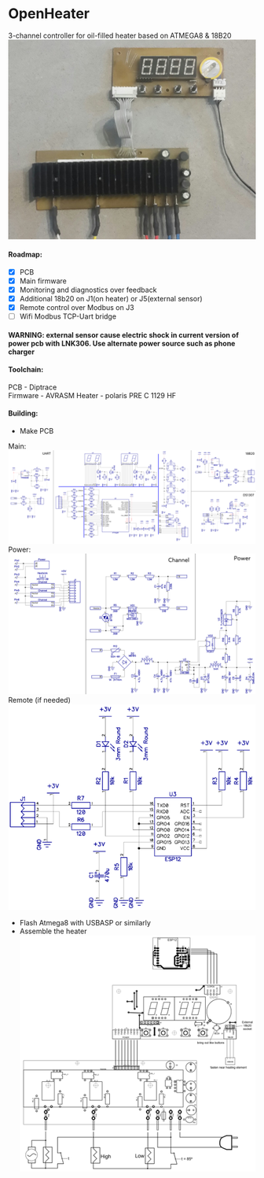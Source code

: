 # OpenHeater
3-channel controller for oil-filled heater based on ATMEGA8 & 18B20
![Photo](/Docs/E.png)

#### Roadmap:
- [x] PCB
- [x] Main firmware
- [x] Monitoring and diagnostics over feedback
- [x] Additional 18b20 оn J1(on heater) or J5(external sensor)
- [x] Remote control over Modbus on J3
- [ ] Wifi Modbus TCP-Uart bridge
#### WARNING: external sensor cause electric shock in current version of power pcb with LNK306. Use alternate power source such as phone charger

#### Toolchain:
PCB - Diptrace  
Firmware - AVRASM
Heater - polaris PRE C 1129 HF

#### Building:
- Make PCB

Main:
![Main](/Docs/Schemas/Main.png)
Power:
![Power](/Docs/Schemas/Power.png)
Remote (if needed)
![Remote_WIFI](/Docs/Schemas/Remote_WIFI.png)
- Flash Atmega8 with USBASP or similarly
- Assemble the heater
![Common](/Docs/Schemas/Common.png)

